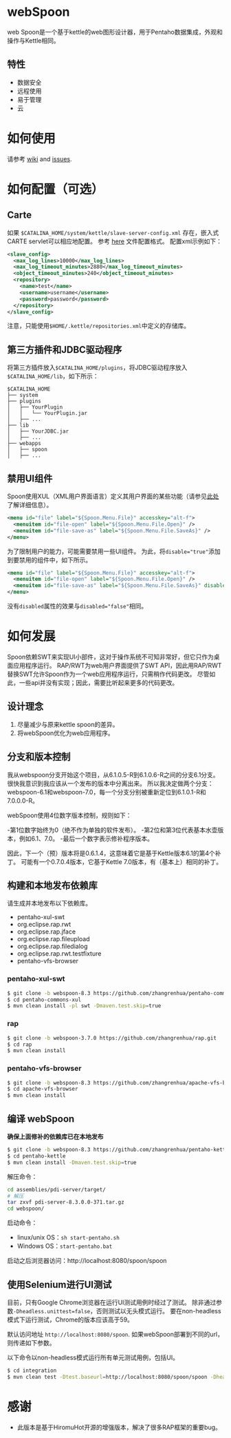 # webSpoon

web Spoon是一个基于kettle的web图形设计器，用于Pentaho数据集成，外观和操作与Kettle相同。

## 特性

- 数据安全
- 远程使用
- 易于管理
- 云

# 如何使用

请参考 [wiki](https://github.com/zhangrenhua/pentaho-kettle/wiki) and [issues](https://github.com/zhangrenhua/pentaho-kettle/issues).

# 如何配置（可选）

## Carte

如果 `$CATALINA_HOME/system/kettle/slave-server-config.xml` 存在，嵌入式CARTE servlet可以相应地配置。
参考 [here](https://wiki.pentaho.com/display/EAI/Carte+Configuration) 文件配置格式。
配置xml示例如下：

```xml
<slave_config>
  <max_log_lines>10000</max_log_lines>
  <max_log_timeout_minutes>2880</max_log_timeout_minutes>
  <object_timeout_minutes>240</object_timeout_minutes>
  <repository>
    <name>test</name>
    <username>username</username>
    <password>password</password>
  </repository>
</slave_config>
```

注意，只能使用`$HOME/.kettle/repositories.xml`中定义的存储库。

## 第三方插件和JDBC驱动程序

将第三方插件放入`$CATALINA_HOME/plugins`，将JDBC驱动程序放入`$CATALINA_HOME/lib`，如下所示：

```
$CATALINA_HOME
├── system
├── plugins
│   ├── YourPlugin
│   │   └── YourPlugin.jar
│   ├── ...
├── lib
│   ├── YourJDBC.jar
│   ├── ...
├── webapps
│   ├── spoon
│   ├── ...
```

## 禁用UI组件

Spoon使用XUL（XML用户界面语言）定义其用户界面的某些功能（请参见[此处](https://wiki.pentaho.com/display/ServerDoc2x/the+pentaho+XUL+Framework+Developer%27s+Guide)了解详细信息）。

```xml
<menu id="file" label="${Spoon.Menu.File}" accesskey="alt-f">
  <menuitem id="file-open" label="${Spoon.Menu.File.Open}" />
  <menuitem id="file-save-as" label="${Spoon.Menu.File.SaveAs}" />
</menu>
```

为了限制用户的能力，可能需要禁用一些UI组件。
为此，将`disable="true"`添加到要禁用的组件中，如下所示。

```xml
<menu id="file" label="${Spoon.Menu.File}" accesskey="alt-f">
  <menuitem id="file-open" label="${Spoon.Menu.File.Open}" />
  <menuitem id="file-save-as" label="${Spoon.Menu.File.SaveAs}" disabled="true" />
</menu>
```

没有`disabled`属性的效果与`disabled="false"`相同。

# 如何发展

Spoon依赖SWT来实现UI小部件，这对于操作系统不可知非常好，但它只作为桌面应用程序运行。
RAP/RWT为web用户界面提供了SWT API，因此用RAP/RWT替换SWT允许Spoon作为一个web应用程序运行，只需稍作代码更改。
尽管如此，一些api并没有实现；因此，需要比听起来更多的代码更改。

## 设计理念

1. 尽量减少与原来kettle spoon的差异。
2. 将webSpoon优化为web应用程序。

## 分支和版本控制

我从webspoon分支开始这个项目，从6.1.0.5-R到6.1.0.6-R之间的分支6.1分支。
很快我意识到我应该从一个发布的版本中分离出来。
所以我决定做两个分支：webspoon-6.1和webspoon-7.0，每一个分支分别被重新定位到6.1.0.1-R和7.0.0.0-R。

webSpoon使用4位数字版本控制，规则如下：

-第1位数字始终为0（绝不作为单独的软件发布）。
-第2位和第3位代表基本水壶版本，例如6.1、7.0。
-最后一个数字表示修补程序版本。

因此，下一个（预）版本将是0.6.1.4，这意味着它是基于Kettle版本6.1的第4个补丁。
可能有一个0.7.0.4版本，它基于Kettle 7.0版本，有（基本上）相同的补丁。

## 构建和本地发布依赖库

请生成并本地发布以下依赖库。

- pentaho-xul-swt
- org.eclipse.rap.rwt
- org.eclipse.rap.jface
- org.eclipse.rap.fileupload
- org.eclipse.rap.filedialog
- org.eclipse.rap.rwt.testfixture
- pentaho-vfs-browser

### pentaho-xul-swt

```bash
$ git clone -b webspoon-8.3 https://github.com/zhangrenhua/pentaho-commons-xul.git
$ cd pentaho-commons-xul
$ mvn clean install -pl swt -Dmaven.test.skip=true
```

### rap

```bash
$ git clone -b webspoon-3.7.0 https://github.com/zhangrenhua/rap.git
$ cd rap
$ mvn clean install
```

### pentaho-vfs-browser

```bash
$ git clone -b webspoon-8.3 https://github.com/zhangrenhua/apache-vfs-browser.git
$ cd apache-vfs-browser
$ mvn clean install
```

## 编译 webSpoon

**确保上面修补的依赖库已在本地发布**

```bash
$ git clone -b webspoon-8.3 https://github.com/zhangrenhua/pentaho-kettle.git
$ cd pentaho-kettle
$ mvn clean install -Dmaven.test.skip=true
```

解压命令：
```bash
cd assemblies/pdi-server/target/
# 解压
tar zxvf pdi-server-8.3.0.0-371.tar.gz
cd webspoon/
```

启动命令：

- linux/unix OS：`sh start-pentaho.sh`
- Windows OS：`start-pentaho.bat`

启动之后浏览器访问：http://localhost:8080/spoon/spoon

## 使用Selenium进行UI测试

目前，只有Google Chrome浏览器在运行UI测试用例时经过了测试。
除非通过参数`-Dheadless.unittest=false`，否则测试以无头模式运行。
要在non-headless模式下运行测试，Chrome的版本应该高于59。

默认访问地址 `http://localhost:8080/spoon`.
如果webSpoon部署到不同的url，则传递如下参数。

以下命令以non-headless模式运行所有单元测试用例，包括UI。

```bash
$ cd integration
$ mvn clean test -Dtest.baseurl=http://localhost:8080/spoon/spoon -Dheadless.unittest=false
```

# 感谢

- 此版本是基于HiromuHot开源的增强版本，解决了很多RAP框架的重要bug。
